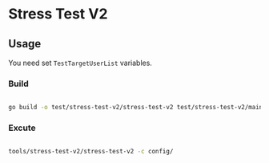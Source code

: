 # Stress Test V2

## Usage

You need set `TestTargetUserList` variables.

### Build

```bash

go build -o test/stress-test-v2/stress-test-v2 test/stress-test-v2/main.go
```

### Excute

```bash

tools/stress-test-v2/stress-test-v2 -c config/
```
